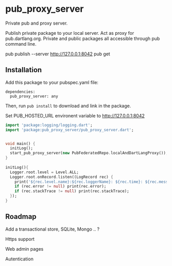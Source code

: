 pub_proxy_server
=====

Private pub and proxy server.

Publish private package to your local server.
Act as proxy for pub.dartlang.org.
Private and public packages all accessible through pub command line.

pub publish --server http://127.0.0.1:8042
pub get


Installation
------------

Add this package to your pubspec.yaml file:

    dependencies:
      pub_proxy_server: any

Then, run `pub install` to download and link in the package.
  
Set PUB_HOSTED_URL environent variable to http://127.0.0.1:8042

```dart
import 'package:logging/logging.dart';
import 'package:pub_proxy_server/pub_proxy_server.dart';


void main() {
  initLog();
  start_pub_proxy_server(new PubFederatedRepo.localAndDartLangProxy());
}
 
initLog(){
  Logger.root.level = Level.ALL;
  Logger.root.onRecord.listen((LogRecord rec) {
    print('${rec.level.name}:${rec.loggerName}: ${rec.time}: ${rec.message}');
    if (rec.error != null) print(rec.error);
    if (rec.stackTrace != null) print(rec.stackTrace);
  });
}
```

Roadmap
------------

Add a transactional store, SQLite, Mongo .. ?

Https support

Web admin pages

Autentication

